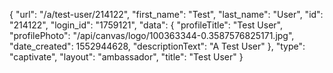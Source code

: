 {
    "url": "\/a\/test-user\/214122",
    "first_name": "Test",
    "last_name": "User",
    "id": "214122",
    "login_id": "1759121",
    "data": {
        "profileTitle": "Test User",
        "profilePhoto": "\/api\/canvas\/logo\/100363344-0.3587576825171.jpg",
        "date_created": 1552944628,
        "descriptionText": "A Test User"
    },
    "type": "captivate",
    "layout": "ambassador",
    "title": "Test User"
}